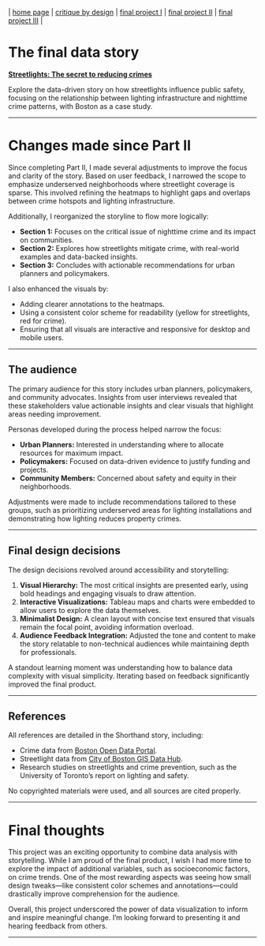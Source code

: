 | [home page](https://guyifan0418.github.io/visualization_portfolio/) | [critique by design](https://guyifan0418.github.io/visualization_portfolio/marvel_box_office) | [final project I](https://guyifan0418.github.io/visualization_portfolio/final_project_yifangu) | [final project II](https://guyifan0418.github.io/visualization_portfolio/final_project_p2) | [final project III](final-project-part-three) |

# The final data story
[**Streetlights: The secret to reducing crimes**](https://carnegiemellon.shorthandstories.com/streetlights/index.html)  

Explore the data-driven story on how streetlights influence public safety, focusing on the relationship between lighting infrastructure and nighttime crime patterns, with Boston as a case study. 

---

# Changes made since Part II
Since completing Part II, I made several adjustments to improve the focus and clarity of the story. Based on user feedback, I narrowed the scope to emphasize underserved neighborhoods where streetlight coverage is sparse. This involved refining the heatmaps to highlight gaps and overlaps between crime hotspots and lighting infrastructure.

Additionally, I reorganized the storyline to flow more logically:
- **Section 1:** Focuses on the critical issue of nighttime crime and its impact on communities.
- **Section 2:** Explores how streetlights mitigate crime, with real-world examples and data-backed insights.
- **Section 3:** Concludes with actionable recommendations for urban planners and policymakers.

I also enhanced the visuals by:
- Adding clearer annotations to the heatmaps.
- Using a consistent color scheme for readability (yellow for streetlights, red for crime).
- Ensuring that all visuals are interactive and responsive for desktop and mobile users.

---

## The audience
The primary audience for this story includes urban planners, policymakers, and community advocates. Insights from user interviews revealed that these stakeholders value actionable insights and clear visuals that highlight areas needing improvement.

Personas developed during the process helped narrow the focus:
- **Urban Planners:** Interested in understanding where to allocate resources for maximum impact.
- **Policymakers:** Focused on data-driven evidence to justify funding and projects.
- **Community Members:** Concerned about safety and equity in their neighborhoods.

Adjustments were made to include recommendations tailored to these groups, such as prioritizing underserved areas for lighting installations and demonstrating how lighting reduces property crimes.

---

## Final design decisions
The design decisions revolved around accessibility and storytelling:
1. **Visual Hierarchy:** The most critical insights are presented early, using bold headings and engaging visuals to draw attention.
2. **Interactive Visualizations:** Tableau maps and charts were embedded to allow users to explore the data themselves.
3. **Minimalist Design:** A clean layout with concise text ensured that visuals remain the focal point, avoiding information overload.
4. **Audience Feedback Integration:** Adjusted the tone and content to make the story relatable to non-technical audiences while maintaining depth for professionals.

A standout learning moment was understanding how to balance data complexity with visual simplicity. Iterating based on feedback significantly improved the final product.

---

## References
All references are detailed in the Shorthand story, including:
- Crime data from [Boston Open Data Portal](https://data.boston.gov/).
- Streetlight data from [City of Boston GIS Data Hub](https://hub-boston.opendata.arcgis.com/).
- Research studies on streetlights and crime prevention, such as the University of Toronto’s report on lighting and safety.

No copyrighted materials were used, and all sources are cited properly.

---

# Final thoughts
This project was an exciting opportunity to combine data analysis with storytelling. While I am proud of the final product, I wish I had more time to explore the impact of additional variables, such as socioeconomic factors, on crime trends. One of the most rewarding aspects was seeing how small design tweaks—like consistent color schemes and annotations—could drastically improve comprehension for the audience.

Overall, this project underscored the power of data visualization to inform and inspire meaningful change. I’m looking forward to presenting it and hearing feedback from others.

---
